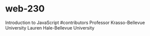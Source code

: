 # web-230
Introduction to JavaScript
#contributors
Professor Krasso-Bellevue University
Lauren Hale-Bellevue University
